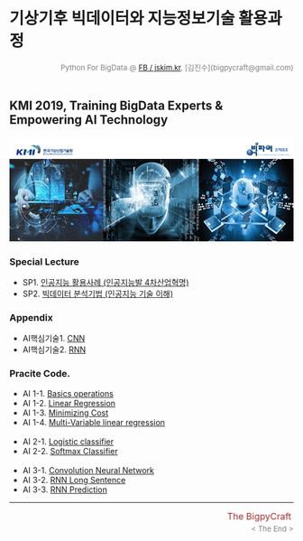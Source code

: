 
# 기상기후 빅데이터와 지능정보기술 활용과정

<div align='right'><font size=2 color='gray'>Python For BigData @ <font color='blue'><a href='https://www.facebook.com/jskim.kr'>FB / jskim.kr</a></font>, [김진수](bigpycraft@gmail.com)</font></div>
<br>

## KMI 2019, Training BigData Experts & Empowering AI Technology

<img src="./images/img_main_front_top.png"> 

### Special Lecture
- SP1. [인공지능 활용사례 (인공지능발 4차산업혁명)  ][SP10]
- SP2. [빅데이터 분석기법 (인공지능 기술 이해)      ][SP20]

[SP10]:  ./documents/KMI_SP1.pdf                  "Go SP10"
[SP20]:  ./documents/KMI_SP2.pdf                  "Go SP20"
[SP31]:  ./documents/KMI_SP3-1.pdf                "Go SP31"
[SP32]:  ./documents/KMI_SP3-2.pdf                "Go SP32"

### Appendix 
- AI핵심기술1. [CNN][SP31] <br/>
- AI핵심기술2. [RNN][SP32] <br/>

[SP10]:  ./documents/KMI_SP1.pdf                  "Go SP10"
[SP20]:  ./documents/KMI_SP2.pdf                  "Go SP20"
[SP31]:  ./documents/KMI_SP3-1.pdf                "Go SP31"
[SP32]:  ./documents/KMI_SP3-2.pdf                "Go SP32"

### Pracite Code. 

- AI 1-1. [Basics operations                         ][ML1010]
- AI 1-2. [Linear Regression                         ][ML1020]
- AI 1-3. [Minimizing Cost                           ][ML1030]
- AI 1-4. [Multi-Variable linear regression          ][ML1040]
<br/><br/>
- AI 2-1. [Logistic classifier                       ][ML2010]
- AI 2-2. [Softmax Classifier                        ][ML2020]
<br/><br/>
- AI 3-1. [Convolution Neural Network                ][ML6200]
- AI 3-2. [RNN Long Sentence                         ][ML7240]
- AI 3-3. [RNN Prediction                            ][ML7250]

[ML1010]:  https://htmlpreview.github.io/?https://github.com/bigpycraft/kmi19-kweather/blob/master/practice_code/BDA-ML101-Basics_operations.html                 "Go ML1010"
[ML1020]:  https://htmlpreview.github.io/?https://github.com/bigpycraft/kmi19-kweather/blob/master/practice_code/BDA-ML102-Linear_Regression.html                 "Go ML1020"
[ML1030]:  https://htmlpreview.github.io/?https://github.com/bigpycraft/kmi19-kweather/blob/master/practice_code/BDA-ML103-Minimizing_Cost.html                   "Go ML1030"
[ML1040]:  https://htmlpreview.github.io/?https://github.com/bigpycraft/kmi19-kweather/blob/master/practice_code/BDA-ML104-Multi-Variable_linear_regression.html  "Go ML1040"

[ML2010]:  https://htmlpreview.github.io/?https://github.com/bigpycraft/kmi19-kweather/blob/master/practice_code/BDA-ML201-Logistic_classifier_ver2.html          "Go ML2010"
[ML2020]:  https://htmlpreview.github.io/?https://github.com/bigpycraft/kmi19-kweather/blob/master/practice_code/BDA-ML202-Softmax_Classifier.html                "Go ML2020"

[ML6200]:  https://htmlpreview.github.io/?https://github.com/bigpycraft/kmi19-kweather/blob/master/practice_code/BDA-ML620-CNN_Basics.html                        "Go ML6200"
[ML7240]:  https://htmlpreview.github.io/?https://github.com/bigpycraft/kmi19-kweather/blob/master/practice_code/BDA-ML724_RNN_Long_Sentence.html                 "Go ML7240"
[ML7250]:  https://htmlpreview.github.io/?https://github.com/bigpycraft/kmi19-kweather/blob/master/practice_code/BDA-ML725_RNN_Stock_Prediction.html              "Go ML7250"



<hr>
<marquee><font size=3 color='brown'>The BigpyCraft find the information to design valuable society with Technology & Craft.</font></marquee>
<div align='right'><font size=2 color='gray'> &lt; The End &gt; </font></div>
